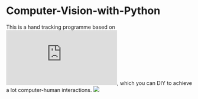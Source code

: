 # Computer-Vision-with-Python
This is a hand tracking programme based on ![google media pipe](https://google.github.io/mediapipe/solutions/hands.html), which you can DIY to achieve a lot computer-human interactions.
![](https://github.com/yjq349825834/Python-programming-exercises/blob/master/comic.png)
